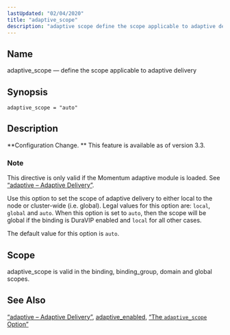 ```yaml
---
lastUpdated: "02/04/2020"
title: "adaptive_scope"
description: "adaptive scope define the scope applicable to adaptive delivery adaptive scope auto Configuration Change This feature is available as of version 3 3 This directive is only valid if the Momentum adaptive module is loaded See Section 14 2 adaptive Adaptive Delivery Use this option to set the scope of..."
---
```


<a name="conf.ref.adaptive_scope"></a> 
## Name

adaptive_scope — define the scope applicable to adaptive delivery

## Synopsis

`adaptive_scope = "auto"`

<a name="idp7385328"></a> 
## Description

**Configuration Change. ** This feature is available as of version 3.3.

### Note

This directive is only valid if the Momentum adaptive module is loaded. See [“adaptive – Adaptive Delivery”](/momentum/3/3-reference/3-reference-modules-adaptive).

Use this option to set the scope of adaptive delivery to either local to the node or cluster-wide (i.e. global). Legal values for this option are: `local`, `global` and `auto`. When this option is set to `auto`, then the scope will be global if the binding is DuraVIP enabled and `local` for all other cases.

The default value for this option is `auto`.

<a name="idp7394512"></a> 
## Scope

adaptive_scope is valid in the binding, binding_group, domain and global scopes.

<a name="idp7396192"></a> 
## See Also

[“adaptive – Adaptive Delivery”](/momentum/3/3-reference/3-reference-modules-adaptive), [adaptive_enabled](/momentum/3/3-reference/3-reference-conf-ref-adaptive-enabled), [“The `adaptive_scope` Option”](/momentum/3/3-reference/3-reference-modules-adaptive#modules.adaptive.options.changes.3.3.adaptive_scope)